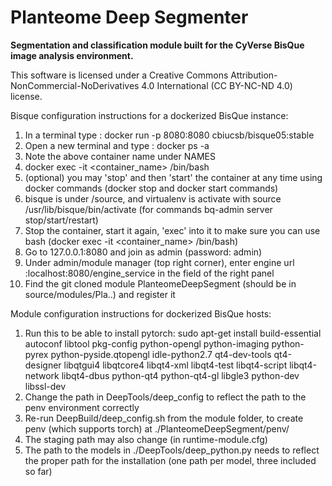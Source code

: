 # Planteome Deep Segmenter
**Segmentation and classification module built for the CyVerse BisQue image analysis environment.**

This software is licensed under a Creative Commons Attribution-NonCommercial-NoDerivatives 4.0 International (CC BY-NC-ND 4.0) license.

Bisque configuration instructions for a dockerized BisQue instance:

1. In a terminal type : docker run -p 8080:8080 cbiucsb/bisque05:stable
2. Open a new terminal and type : docker ps -a
3. Note the above container name under NAMES
4. docker exec -it <container_name> /bin/bash
5. (optional) you may 'stop' and then 'start' the container at any time using docker commands (docker stop and docker start commands)
6. bisque is under /source, and virtualenv is activate with source /usr/lib/bisque/bin/activate (for commands bq-admin server stop/start/restart)
7. Stop the container, start it again, 'exec' into it to make sure you can use bash (docker exec -it <container_name> /bin/bash)
8. Go to 127.0.0.1:8080 and join as admin (password: admin)
9. Under admin/module manager (top right corner), enter engine url :localhost:8080/engine_service in the field of the right panel
10. Find the git cloned module PlanteomeDeepSegment (should be in source/modules/Pla..) and register it

Module configuration instructions for dockerized BisQue hosts:

1. Run this to be able to install pytorch: sudo apt-get install build-essential autoconf libtool pkg-config python-opengl python-imaging python-pyrex python-pyside.qtopengl idle-python2.7 qt4-dev-tools qt4-designer libqtgui4 libqtcore4 libqt4-xml libqt4-test libqt4-script libqt4-network libqt4-dbus python-qt4 python-qt4-gl libgle3 python-dev libssl-dev
2. Change the path in DeepTools/deep_config to reflect the path to the penv environment correctly
3. Re-run DeepBuild/deep_config.sh from the module folder, to create penv (which supports torch) at ./PlanteomeDeepSegment/penv/
4. The staging path may also change (in runtime-module.cfg)
5. The path to the models in ./DeepTools/deep_python.py needs to reflect the proper path for the installation (one path per model, three included so far)

